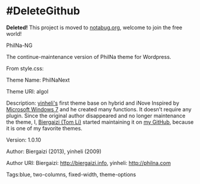 #DeleteGithub
=========
**Deleted!** This project is moved to [notabug.org](https://notabug.org/niconiconi/PhilNa-NG), welcome to join the free world!

PhilNa-NG

The continue-maintenance version of PhilNa theme for Wordpress.

From style.css:

Theme Name: PhilNaNext

Theme URI: algol

Description: [yinheli's](http://philna.com) first theme base on hybrid and iNove Inspired by [Microsoft Windows 7](http://www.microsoft.com/windows/windows-7/default.aspx) and he created many functions. It doesn’t require any plugin. Since the original author disappeared and no longer maintenance the theme, I, [Biergaizi (Tom Li)](http://biergaizi.info) started maintaining it on [my GitHub](https://github.com/biergaizi/PhilNa-NG), because it is one of my favorite themes.

Version: 1.0.10

Author: Biergaizi (2013), yinheli (2009)

Author URI: Biergaizi: http://biergaizi.info, yinheli: http://philna.com

Tags:blue, two-columns, fixed-width, theme-options
